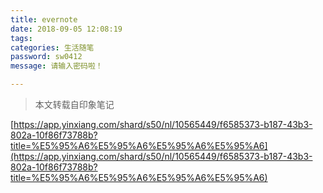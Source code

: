 ```yaml
---
title: evernote
date: 2018-09-05 12:08:19
tags:
categories: 生活随笔
password: sw0412
message: 请输入密码啦！

---
```


> 本文转载自印象笔记

[https://app.yinxiang.com/shard/s50/nl/10565449/f6585373-b187-43b3-802a-10f86f73788b?title=%E5%95%A6%E5%95%A6%E5%95%A6%E5%95%A6](https://app.yinxiang.com/shard/s50/nl/10565449/f6585373-b187-43b3-802a-10f86f73788b?title=%E5%95%A6%E5%95%A6%E5%95%A6%E5%95%A6)

